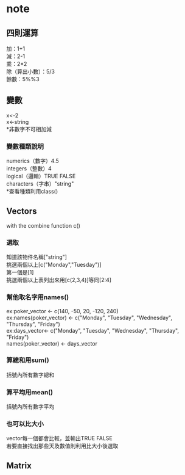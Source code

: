 # note
## 四則運算<br />
加：1+1<br />
減：2-1<br />
乘：2*2<br />
除（算出小數）：5/3<br />
餘數：5%%3<br />
## 變數<br />
x<-2<br />
x<-string<br />
*非數字不可相加減<br />
### 變數種類說明<br />
numerics（數字）4.5<br />
integers（整數）4<br />
logical（邏輯）TRUE FALSE<br />
characters（字串）"string"<br />
*查看種類利用class()<br />
## Vectors<br />
with the combine function c()<br />
### 選取<br />
知道該物件名稱["string"]<br />
挑選兩個以上[c("Monday","Tuesday")]<br />
第一個是[1]<br />
挑選兩個以上表列出來用[c(2,3,4)]等同[2:4]<br />
### 幫他取名字用names()<br />
ex:poker_vector <- c(140, -50, 20, -120, 240)<br />
ex:names(poker_vector) <- c("Monday", "Tuesday", "Wednesday", "Thursday", "Friday")<br />
ex:days_vector<- c("Monday", "Tuesday", "Wednesday", "Thursday", "Friday")<br />
      names(poker_vector) <-   days_vector<br />
### 算總和用sum()<br />
括號內所有數字總和<br />
### 算平均用mean()<br />
括號內所有數字平均<br />
### 也可以比大小<br />
vector每一個都會比較，並輸出TRUE FALSE<br />
若要直接找出那些天及數值則利用比大小後選取<br />
## Matrix<br />


